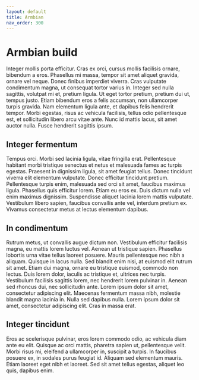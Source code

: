 ```yaml
---
layout: default
title: Armbian
nav_order: 300
---
```

# Armbian build
Integer mollis porta efficitur. Cras ex orci, cursus mollis facilisis ornare, bibendum a eros. Phasellus mi massa, tempor sit amet aliquet gravida, ornare vel neque. Donec finibus imperdiet viverra. Cras vulputate condimentum magna, ut consequat tortor varius in. Integer sed nulla sagittis, volutpat mi et, pretium ligula. Ut eget tortor pretium, pretium dui ut, tempus justo. Etiam bibendum eros a felis accumsan, non ullamcorper turpis gravida. Nam elementum ligula ante, et dapibus felis hendrerit tempor. Morbi egestas, risus ac vehicula facilisis, tellus odio pellentesque est, et sollicitudin libero arcu vitae ante. Nunc id mattis lacus, sit amet auctor nulla. Fusce hendrerit sagittis ipsum.

## Integer fermentum 
Tempus orci. Morbi sed lacinia ligula, vitae fringilla erat. Pellentesque habitant morbi tristique senectus et netus et malesuada fames ac turpis egestas. Praesent in dignissim ligula, sit amet feugiat tellus. Donec tincidunt viverra elit elementum vulputate. Donec efficitur tincidunt pretium. Pellentesque turpis enim, malesuada sed orci sit amet, faucibus maximus ligula. Phasellus quis efficitur lorem. Etiam eu eros ex. Duis dictum nulla vel enim maximus dignissim. Suspendisse aliquet lacinia lorem mattis vulputate. Vestibulum libero sapien, faucibus convallis ante vel, interdum pretium ex. Vivamus consectetur metus at lectus elementum dapibus.

## In condimentum 
Rutrum metus, ut convallis augue dictum non. Vestibulum efficitur facilisis magna, eu mattis lorem luctus vel. Aenean ut tristique sapien. Phasellus lobortis urna vitae tellus laoreet posuere. Mauris pellentesque nec nibh a aliquam. Quisque in lacus nulla. Sed blandit enim nisi, at euismod elit rutrum sit amet. Etiam dui magna, ornare eu tristique euismod, commodo non lectus. Duis lorem dolor, iaculis ac tristique et, ultrices nec turpis. Vestibulum facilisis sagittis lorem, nec hendrerit lorem pulvinar in. Aenean sed rhoncus dui, nec sollicitudin ante. Lorem ipsum dolor sit amet, consectetur adipiscing elit. Maecenas fermentum massa nibh, molestie blandit magna lacinia in. Nulla sed dapibus nulla. Lorem ipsum dolor sit amet, consectetur adipiscing elit. Cras in massa erat.

## Integer tincidunt
Eros ac scelerisque pulvinar, eros lorem commodo odio, ac vehicula diam ante eu elit. Quisque ac orci mattis, pharetra sapien ut, pellentesque velit. Morbi risus mi, eleifend a ullamcorper in, suscipit a turpis. In faucibus posuere ex, in sodales purus feugiat id. Aliquam sed elementum mauris. Etiam laoreet eget nibh et laoreet. Sed sit amet tellus egestas, aliquet leo quis, dapibus enim.
